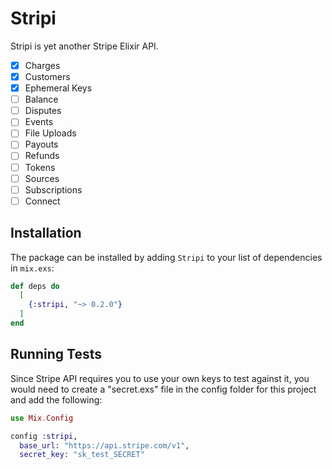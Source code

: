 # Stripi

Stripi is yet another Stripe Elixir API.

- [x] Charges
- [x] Customers
- [x] Ephemeral Keys
- [ ] Balance
- [ ] Disputes
- [ ] Events
- [ ] File Uploads
- [ ] Payouts
- [ ] Refunds
- [ ] Tokens
- [ ] Sources
- [ ] Subscriptions
- [ ] Connect

## Installation

The package can be installed by adding `Stripi` to your list of dependencies in `mix.exs`:

```elixir
def deps do
  [
    {:stripi, "~> 0.2.0"}
  ]
end
```

## Running Tests

Since Stripe API requires you to use your own keys to test against it, you would need to create a "secret.exs" file in
the config folder for this project and add the following:

```elixir
use Mix.Config

config :stripi,
  base_url: "https://api.stripe.com/v1",
  secret_key: "sk_test_SECRET"
```
